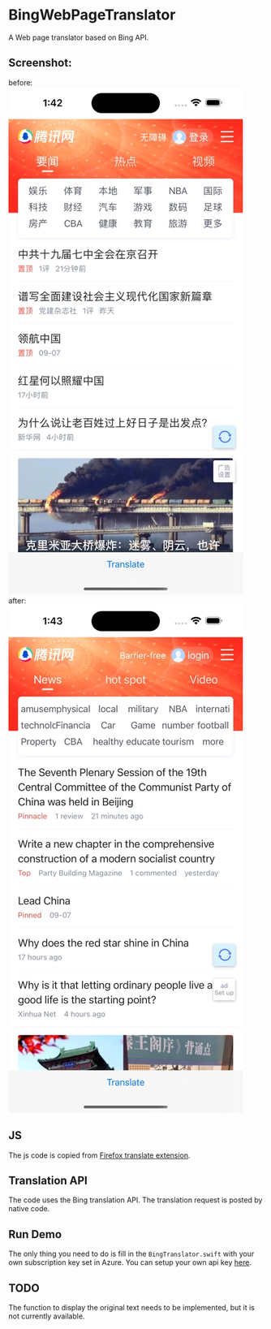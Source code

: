 # BingWebPageTranslator
 A Web page translator based on Bing API.
 

## Screenshot:  
before:  
![original webpage](https://github.com/xxycode/BingWebPageTranslator/blob/655ba06c0c9d3d9caecbf51bae56b27ab568118f/trbefore.jpg)  
after:  
![original webpage](https://github.com/xxycode/BingWebPageTranslator/blob/655ba06c0c9d3d9caecbf51bae56b27ab568118f/trafter.jpg)
 
## JS
 The js code is copied from [Firefox translate extension](https://addons.mozilla.org/en-US/firefox/addon/simple-translate/).
 
## Translation API
 The code uses the Bing translation API.
 The translation request is posted by native code.
 
## Run Demo
The only thing you need to do is fill in the `BingTranslator.swift` with your own subscription key set in Azure.
You can setup your own api key [here](https://www.microsoft.com/en-us/translator/business/translator-api/).

## TODO
The function to display the original text needs to be implemented, but it is not currently available.
